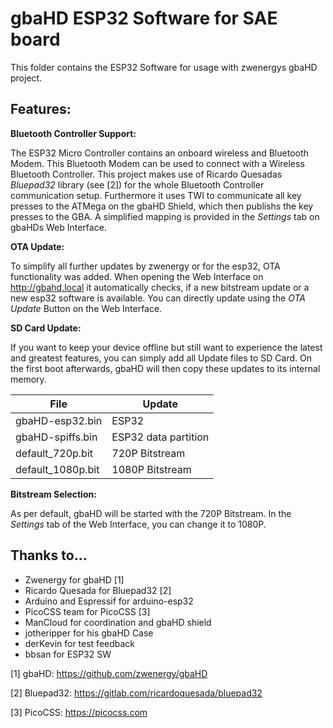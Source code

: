 # gbaHD ESP32 Software for SAE board

This folder contains the ESP32 Software for usage with zwenergys gbaHD project.


## Features:

**Bluetooth Controller Support:**

The ESP32 Micro Controller contains an onboard wireless and Bluetooth Modem.
This Bluetooth Modem can be used to connect with a Wireless Bluetooth Controller.
This project makes use of Ricardo Quesadas *Bluepad32* library (see [2]) for the whole Bluetooth Controller communication setup.
Furthermore it uses TWI to communicate all key presses to the ATMega on the gbaHD Shield, which then publishs the key presses to the GBA.
A simplified mapping is provided in the *Settings* tab on gbaHDs Web Interface.

**OTA Update:**

To simplify all further updates by zwenergy or for the esp32, OTA functionality was added.
When opening the Web Interface on http://gbahd.local it automatically checks, if a new bitstream update or a new esp32 software is available. You can directly update using the *OTA Update* Button on the Web Interface.

**SD Card Update:**

If you want to keep your device offline but still want to experience the latest and greatest features, you can simply add all Update files to SD Card. On the first boot afterwards, gbaHD will then copy these updates to its internal memory.

File            |   Update
----------------|------------
gbaHD-esp32.bin | ESP32
gbaHD-spiffs.bin| ESP32 data partition
default_720p.bit| 720P Bitstream
default_1080p.bit| 1080P Bitstream

**Bitstream Selection:**

As per default, gbaHD will be started with the 720P Bitstream. In the *Settings* tab of the Web Interface, you can change it to 1080P.


## Thanks to...

- Zwenergy for gbaHD [1]
- Ricardo Quesada for Bluepad32 [2]
- Arduino and Espressif for arduino-esp32
- PicoCSS team for PicoCSS [3]
- ManCloud for coordination and gbaHD shield
- jotheripper for his gbaHD Case
- derKevin for test feedback
- bbsan for ESP32 SW


[1] gbaHD:
https://github.com/zwenergy/gbaHD

[2] Bluepad32:
https://gitlab.com/ricardoquesada/bluepad32

[3] PicoCSS:
https://picocss.com


